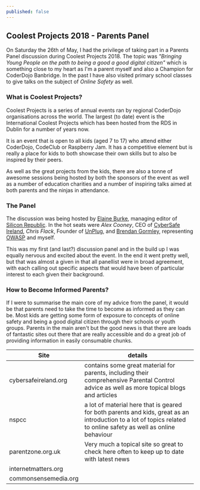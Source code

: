 ```yaml
---
published: false
---
```

## Coolest Projects 2018 - Parents Panel

On Saturday the 26th of May, I had the privilege of taking part in a Parents Panel discussion during Coolest Projects 2018. The topic was _"Bringing Young People on the path to being a good a good digital citizen"_ which is something close to my heart as I'm a parent myself and also a Champion for CoderDojo Banbridge. In the past I have also visited primary school classes to give talks on the subject of _Online Safety_ as well.

### What is Coolest Projects?

Coolest Projects is a series of annual events ran by regional CoderDojo organisations across the world. The largest (to date) event is the International Coolest Projects which has been hosted from the RDS in Dublin for a number of years now.

It is an event that is open to all kids (aged 7 to 17) who attend either CoderDojo, CodeClub or Raspberry Jam. It has a competitive element but is really a place for kids to both showcase their own skills but to also be inspired by their peers.

As well as the great projects from the kids, there are also a tonne of awesome sessions being hosted by both the sponsors of the event as well as a number of education charities and a number of inspiring talks aimed at both parents and the ninjas in attendance.

### The Panel

The discussion was being hosted by [Elaine Burke](https://twitter.com/CriticalRedPen), managing editor of [Silicon Republic](siliconrepublic.com). In the hot seats were *Alex Cooney*, CEO of [CyberSafe Ireland](cybersafeireland.org), *Chris Flack*, Founder of [UnPlug](unplughq.com), and [Brendan Gormley](https://twitter.com/bgormley), representing [OWASP](https://twitter.com/OWASPDublin) and myself.

This was my first (and last?) discussion panel and in the build up I was equally nervous and excited about the event. In the end it went pretty well, but that was almost a given in that all panellist were in broad agreement, with each calling out specific aspects that would have been of particular interest to each given their background.

### How to Become Informed Parents?

If I were to summarise the main core of my advice from the panel, it would be that parents need to take the time to become as informed as they can be. Most kids are getting some form of exposure to concepts of online safety and being a good digital citizen through their schools or youth groups. Parents in the main aren't but the good news is that there are loads of fantastic sites out there that are really accessible and do a great job of providing information in easily consumable chunks.

| Site | details |
| --- | --- |
| cybersafeireland.org | contains some great material for parents, including their comprehensive Parental Control advice as well as more topical blogs and articles |
| nspcc | a lot of material here that is geared for both parents and kids, great as an introduction to a lot of topics related to online safety as well as online behaviour |
| parentzone.org.uk | Very much a topical site so great to check here often to keep up to date with latest news |
| internetmatters.org | |
| commonsensemedia.org | |
